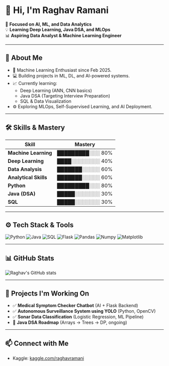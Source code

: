 # 👋 Hi, I'm Raghav Ramani

🎯 **Focused on AI, ML, and Data Analytics**  
💡 **Learning Deep Learning, Java DSA, and MLOps**  
📊 **Aspiring Data Analyst & Machine Learning Engineer**

---

## 🚀 About Me

- 🧠 Machine Learning Enthusiast since Feb 2025.  
- 💻 Building projects in ML, DL, and AI-powered systems.  
- 📈 Currently learning:  
  - Deep Learning (ANN, CNN basics)  
  - Java DSA (Targeting Interview Preparation)  
  - SQL & Data Visualization  
- ⚙️ Exploring MLOps, Self-Supervised Learning, and AI Deployment.

---

## 🛠️ Skills & Mastery

| Skill                  | Mastery         |
|-----------------------|-----------------|
| **Machine Learning**  | █████████░░░ 80% |
| **Deep Learning**     | ████░░░░░░░░ 40% |
| **Data Analysis**     | ███████░░░░░ 60% |
| **Analytical Skills** | ███████░░░░░ 60% |
| **Python**            | █████████░░░ 80% |
| **Java (DSA)**        | █████░░░░░░░ 30% |
| **SQL**               | █████░░░░░░░ 30% |

---

## ⚙️ Tech Stack & Tools

![Python](https://img.shields.io/badge/Python-3776AB?style=for-the-badge&logo=python&logoColor=white)
![Java](https://img.shields.io/badge/Java-ED8B00?style=for-the-badge&logo=openjdk&logoColor=white)
![SQL](https://img.shields.io/badge/SQL-CC2927?style=for-the-badge&logo=sqlite&logoColor=white)
![Flask](https://img.shields.io/badge/Flask-000000?style=for-the-badge&logo=flask&logoColor=white)
![Pandas](https://img.shields.io/badge/Pandas-150458?style=for-the-badge&logo=pandas&logoColor=white)
![Numpy](https://img.shields.io/badge/Numpy-013243?style=for-the-badge&logo=numpy&logoColor=white)
![Matplotlib](https://img.shields.io/badge/Matplotlib-11557C?style=for-the-badge&logo=matplotlib&logoColor=white)

---

## 📊 GitHub Stats

![Raghav's GitHub stats](https://github-readme-stats.vercel.app/api?username=raghavramani&show_icons=true&theme=radical)

---

## 📌 Projects I'm Working On

- ✅ **Medical Symptom Checker Chatbot** (AI + Flask Backend)  
- ✅ **Autonomous Surveillance System using YOLO** (Python, OpenCV)  
- ✅ **Sonar Data Classification** (Logistic Regression, ML Pipeline)  
- 🔄 **Java DSA Roadmap** (Arrays → Trees → DP, ongoing)

---

## 📫 Connect with Me

- Kaggle: [kaggle.com/raghavramani](https://kaggle.com/raghavramani)
